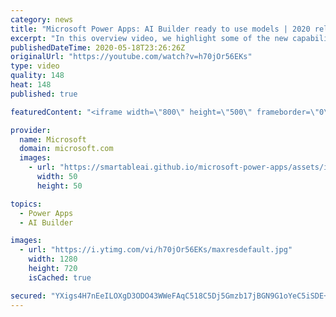 ```yaml
---
category: news
title: "Microsoft Power Apps: AI Builder ready to use models | 2020 release wave 1 overview"
excerpt: "In this overview video, we highlight some of the new capabilities included in the latest update to Microsoft Power Apps, AI Builder ready to use models.     Here are the capabilities covered:   • Entity extraction helps you by identifying and extracting people, dates, places, locations, etc. from text"
publishedDateTime: 2020-05-18T23:26:26Z
originalUrl: "https://youtube.com/watch?v=h70jOr56EKs"
type: video
quality: 148
heat: 148
published: true

featuredContent: "<iframe width=\"800\" height=\"500\" frameborder=\"0\" src=\"https://www.youtube.com/embed/h70jOr56EKs\" allow=\"accelerometer; autoplay; encrypted-media; gyroscope; picture-in-picture\" allowfullscreen></iframe>"

provider:
  name: Microsoft
  domain: microsoft.com
  images:
    - url: "https://smartableai.github.io/microsoft-power-apps/assets/images/organizations/microsoft.com-50x50.jpg"
      width: 50
      height: 50

topics:
  - Power Apps
  - AI Builder

images:
  - url: "https://i.ytimg.com/vi/h70jOr56EKs/maxresdefault.jpg"
    width: 1280
    height: 720
    isCached: true

secured: "YXigs4H7nEeILOXgD3ODO43WWeFAqC518C5Dj5Gmzb17jBGN9G1oYeC5iSDE+vIjmyc3fN/ZwDfiHE4y5M2W5jUYZsYbR1q6mfoyDviSPL0O94Z0zBM2N4aaegW3rVg1nrMDP86PpVVR3tmbFpylmveaRJ9nP9avmwRn+P+T6FvTVfe6eI68AbTGncayVMZ/hhFho3AWXLDZRrraQtnyDgWldB5KstGghc/zRR38cfudVRXuMnRUsnN7G1cpD3PVO/CrJOS66MrN5Eb33unQOR+CsRXduAxXFUYZGM+sajbt7D1S4rY8x2WrTX/rW1hxO7kYJD1bpdNhgnwsIJVw+NaTMHHZ/VKRu86KCiHQCLYXIpS1Lyzy5BvhNwhh4nV2r1cf/oPg9hx2uG5WXJtAK7FG41JEIu0EwpzB2UGHH9mZvjaIgU95TiPwlmxPB2sn;Q5ff9vQcORAOuSA1Xn4jKA=="
---
```


